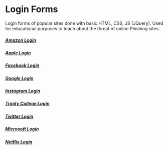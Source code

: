 [amazon]: https://rainner.github.io/login-forms/amazon/amazon-en.html
[apple]: https://rainner.github.io/login-forms/apple/apple-en.html
[bank]: https://rainner.github.io/login-forms/bank/bank-en.html
[digisig]: https://rainner.github.io/login-forms/digisig/digisig-en.html
[ecommerce]: https://rainner.github.io/login-forms/ecommerce/ecommerce-en.html
[facebook]: https://rainner.github.io/login-forms/facebook/facebook-en.html
[google]: https://rainner.github.io/login-forms/google/google-en.html
[instagram]: https://rainner.github.io/login-forms/instagram/instagram-en.html
[microsoft]: https://rainner.github.io/login-forms/microsoft/microsoft-en.html
[netflix]: https://rainner.github.io/login-forms/netflix/netflix-en.html
[trinity]: https://rainner.github.io/login-forms/trinity/trinity-en.html
[twitter]: https://rainner.github.io/login-forms/twitter/twitter-en.html
[yahoo]: https://rainner.github.io/login-forms/yahoo/yahoo-en.html

# Login Forms

Login forms of popular sites done with basic HTML, CSS, JS (JQuery). Used for educational purposes to teach about the threat of online Phishing sites.

##### [Amazon Login][amazon]
##### [Apple Login][apple]
##### [Facebook Login][facebook]
##### [Google Login][google]
##### [Instagram Login][instagram]
##### [Trinity College Login][trinity]
##### [Twitter Login][twitter]
##### [Microsoft Login][microsoft]
##### [Netflix Login][netflix]

